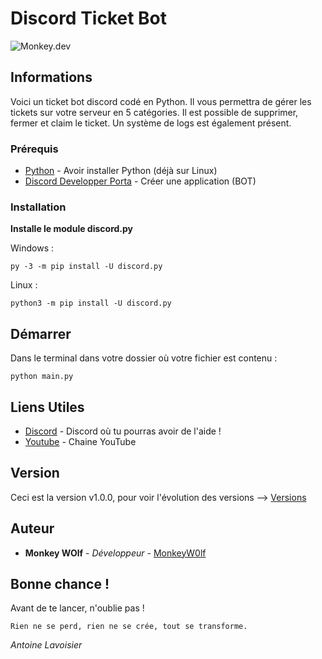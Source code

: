 # Discord Ticket Bot
![Monkey.dev](https://i.postimg.cc/SQwRB4Yn/monkey-dev.png)

## Informations

Voici un ticket bot discord codé en Python. Il vous permettra de gérer les tickets sur votre serveur en 5 catégories. Il est possible de supprimer, fermer et claim le ticket. Un système de logs est également présent.

### Prérequis

* [Python](https://www.python.org) - Avoir installer Python (déjà sur Linux)
* [Discord Developper Porta](https://discord.com/developers/applications) - Créer une application (BOT)

### Installation

__Installe le module discord.py__

Windows :
```
py -3 -m pip install -U discord.py
```

Linux :
```
python3 -m pip install -U discord.py
```

## Démarrer

Dans le terminal dans votre dossier où votre fichier est contenu :
```
python main.py
```

## Liens Utiles

* [Discord](https://discord.gg/Pb5hMA4zkB) - Discord où tu pourras avoir de l'aide !
* [Youtube](https://www.youtube.com/@monkeywolf_rl) - Chaine YouTube

## Version

Ceci est la version v1.0.0, pour voir l'évolution des versions --> [Versions](https://raw.githubusercontent.com/MonkeyW0lf/Discord-Ticket-Bot/main/versions)

## Auteur

* **Monkey WOlf** - *Développeur* - [MonkeyW0lf](https://github.com/MonkeyW0lf)


## Bonne chance !

Avant de te lancer, n'oublie pas !

```
Rien ne se perd, rien ne se crée, tout se transforme.
```
*Antoine Lavoisier*

